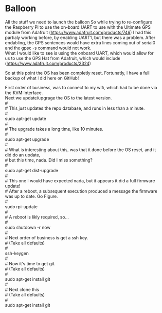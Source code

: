# Balloon
All the stuff we need to launch the balloon
So while trying to re-configure the Raspberry Pi to use the on-board UART 
to use with the Ultimate GPS module from Adafruit  (https://www.adafruit.com/products/746)
I had this partialy working before, by enabling UART1, but there was a problem.
After endabling, the GPS sentences would have extra lines coming out of serial0 and the gpsc -s command would not work. <br />
What I would like to see is using the onboard UART, which would allow for us to use 
the GPS Hat from Adafruit, which would include (https://www.adafruit.com/products/2324)

<p>

So at this point the OS has been completly reset.
Fortunatly, I have a full backup of what I did here on GitHub!

First order of business, was to connect to my wifi, which had to be done via the KVM Interface. <br />
Next we update/upgrage the OS to the latest version.  <br />
\# <br />
\# This just updates the repo database, and runs in less than a minute. <br />
\# <br />
sudo apt-get update  <br />
\# <br />
\# The upgrade takes a long time, like 10 minutes. <br />
\# <br />
sudo apt-get upgrade  <br />
\# <br />
\# What is interesting about this, was that it done before the OS reset, and it did do an update, <br />
\# but this time, nada. Did I miss something?<br />
\# <br />
sudo apt-get dist-upgrade <br />
\# <br />
\# This one I would have expected nada, but it appears it did a full firmware update! <br />
\# After a reboot, a subsequent execution produced a message the firmware was up to date.  Go Figure.<br />
\# <br />
sudo rpi-update <br />
\# <br />
\# A reboot is likly required, so... <br />
\# <br />
sudo shutdown -r now <br />
\# <br />
\# Next order of business is get a ssh key. <br />
\# (Take all defaults) <br />
\# <br />
ssh-keygen <br />
\# <br />
\# Now it's time to get git. <br />
\# (Take all defaults) <br />
\# <br />
sudo apt-get install git <br />
\# <br />
\# Next clone this  <br />
\# (Take all defaults) <br />
\# <br />
sudo apt-get install git <br />

